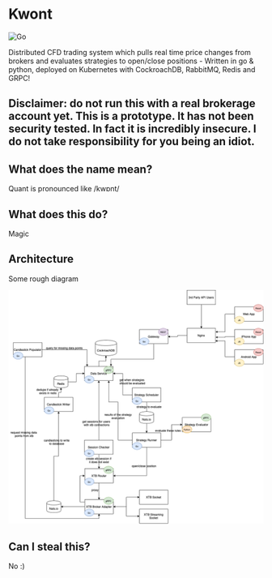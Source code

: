 # Kwont
![Go](https://github.com/ducc/kwont/workflows/Go/badge.svg)

Distributed CFD trading system which pulls real time price changes from brokers and evaluates strategies to open/close positions - Written in go & python, deployed on Kubernetes with CockroachDB, RabbitMQ, Redis and GRPC!

## Disclaimer: do not run this with a real brokerage account yet. This is a prototype. It has not been security tested. In fact it is incredibly insecure. I do not take responsibility for you being an idiot.

## What does the name mean?
Quant is pronounced like /kwɒnt/ 

## What does this do?
Magic

## Architecture
Some rough diagram 

![alt text](diagram.png)

## Can I steal this?
No :) 

